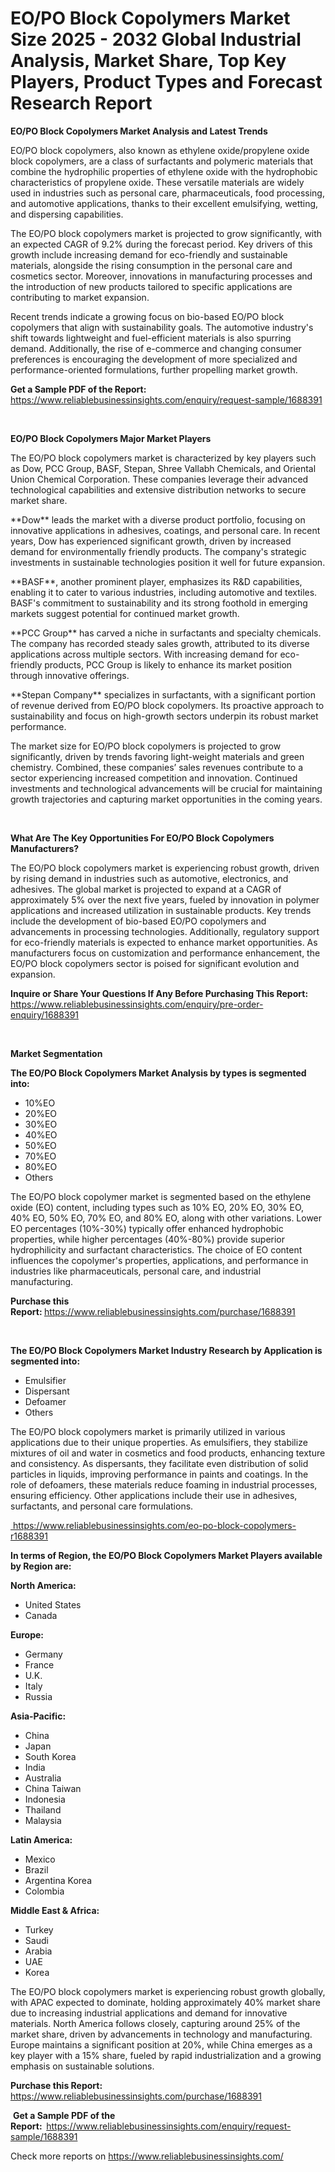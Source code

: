 <p><h1>EO/PO Block Copolymers Market Size 2025 - 2032 Global Industrial Analysis, Market Share, Top Key Players, Product Types and Forecast Research Report</h1></p><p><strong>EO/PO Block Copolymers Market Analysis and Latest Trends</strong></p>
<p><p>EO/PO block copolymers, also known as ethylene oxide/propylene oxide block copolymers, are a class of surfactants and polymeric materials that combine the hydrophilic properties of ethylene oxide with the hydrophobic characteristics of propylene oxide. These versatile materials are widely used in industries such as personal care, pharmaceuticals, food processing, and automotive applications, thanks to their excellent emulsifying, wetting, and dispersing capabilities.</p><p>The EO/PO block copolymers market is projected to grow significantly, with an expected CAGR of 9.2% during the forecast period. Key drivers of this growth include increasing demand for eco-friendly and sustainable materials, alongside the rising consumption in the personal care and cosmetics sector. Moreover, innovations in manufacturing processes and the introduction of new products tailored to specific applications are contributing to market expansion.</p><p>Recent trends indicate a growing focus on bio-based EO/PO block copolymers that align with sustainability goals. The automotive industry's shift towards lightweight and fuel-efficient materials is also spurring demand. Additionally, the rise of e-commerce and changing consumer preferences is encouraging the development of more specialized and performance-oriented formulations, further propelling market growth.</p></p>
<p><strong>Get a Sample PDF of the Report:&nbsp;</strong> <a href="https://www.reliablebusinessinsights.com/enquiry/request-sample/1688391?utm_campaign=2247&utm_medium=2&utm_source=Github&utm_content=ia&utm_term=26032025&utm_id=eopo-block-copolymers">https://www.reliablebusinessinsights.com/enquiry/request-sample/1688391</a></p>
<p>&nbsp;</p>
<p><strong>EO/PO Block Copolymers Major Market Players</strong></p>
<p><p>The EO/PO block copolymers market is characterized by key players such as Dow, PCC Group, BASF, Stepan, Shree Vallabh Chemicals, and Oriental Union Chemical Corporation. These companies leverage their advanced technological capabilities and extensive distribution networks to secure market share.</p><p>**Dow** leads the market with a diverse product portfolio, focusing on innovative applications in adhesives, coatings, and personal care. In recent years, Dow has experienced significant growth, driven by increased demand for environmentally friendly products. The company's strategic investments in sustainable technologies position it well for future expansion.</p><p>**BASF**, another prominent player, emphasizes its R&D capabilities, enabling it to cater to various industries, including automotive and textiles. BASF's commitment to sustainability and its strong foothold in emerging markets suggest potential for continued market growth.</p><p>**PCC Group** has carved a niche in surfactants and specialty chemicals. The company has recorded steady sales growth, attributed to its diverse applications across multiple sectors. With increasing demand for eco-friendly products, PCC Group is likely to enhance its market position through innovative offerings.</p><p>**Stepan Company** specializes in surfactants, with a significant portion of revenue derived from EO/PO block copolymers. Its proactive approach to sustainability and focus on high-growth sectors underpin its robust market performance.</p><p>The market size for EO/PO block copolymers is projected to grow significantly, driven by trends favoring light-weight materials and green chemistry. Combined, these companies’ sales revenues contribute to a sector experiencing increased competition and innovation. Continued investments and technological advancements will be crucial for maintaining growth trajectories and capturing market opportunities in the coming years.</p></p>
<p>&nbsp;</p>
<p><strong>What Are The Key Opportunities For EO/PO Block Copolymers Manufacturers?</strong></p>
<p><p>The EO/PO block copolymers market is experiencing robust growth, driven by rising demand in industries such as automotive, electronics, and adhesives. The global market is projected to expand at a CAGR of approximately 5% over the next five years, fueled by innovation in polymer applications and increased utilization in sustainable products. Key trends include the development of bio-based EO/PO copolymers and advancements in processing technologies. Additionally, regulatory support for eco-friendly materials is expected to enhance market opportunities. As manufacturers focus on customization and performance enhancement, the EO/PO block copolymers sector is poised for significant evolution and expansion.</p></p>
<p><strong>Inquire or Share Your Questions If Any Before Purchasing This Report:</strong> <a href="https://www.reliablebusinessinsights.com/enquiry/pre-order-enquiry/1688391?utm_campaign=2247&utm_medium=2&utm_source=Github&utm_content=ia&utm_term=26032025&utm_id=eopo-block-copolymers">https://www.reliablebusinessinsights.com/enquiry/pre-order-enquiry/1688391</a></p>
<p>&nbsp;</p>
<p><strong>Market Segmentation</strong></p>
<p><strong>The EO/PO Block Copolymers Market Analysis by types is segmented into:</strong></p>
<p><ul><li>10%EO</li><li>20%EO</li><li>30%EO</li><li>40%EO</li><li>50%EO</li><li>70%EO</li><li>80%EO</li><li>Others</li></ul></p>
<p><p>The EO/PO block copolymer market is segmented based on the ethylene oxide (EO) content, including types such as 10% EO, 20% EO, 30% EO, 40% EO, 50% EO, 70% EO, and 80% EO, along with other variations. Lower EO percentages (10%-30%) typically offer enhanced hydrophobic properties, while higher percentages (40%-80%) provide superior hydrophilicity and surfactant characteristics. The choice of EO content influences the copolymer's properties, applications, and performance in industries like pharmaceuticals, personal care, and industrial manufacturing.</p></p>
<p><strong>Purchase this Report:&nbsp;</strong><a href="https://www.reliablebusinessinsights.com/purchase/1688391?utm_campaign=2247&utm_medium=2&utm_source=Github&utm_content=ia&utm_term=26032025&utm_id=eopo-block-copolymers">https://www.reliablebusinessinsights.com/purchase/1688391</a></p>
<p>&nbsp;</p>
<p><strong>The EO/PO Block Copolymers Market Industry Research by Application is segmented into:</strong></p>
<p><ul><li>Emulsifier</li><li>Dispersant</li><li>Defoamer</li><li>Others</li></ul></p>
<p><p>The EO/PO block copolymers market is primarily utilized in various applications due to their unique properties. As emulsifiers, they stabilize mixtures of oil and water in cosmetics and food products, enhancing texture and consistency. As dispersants, they facilitate even distribution of solid particles in liquids, improving performance in paints and coatings. In the role of defoamers, these materials reduce foaming in industrial processes, ensuring efficiency. Other applications include their use in adhesives, surfactants, and personal care formulations.</p></p>
<p><a href="https://www.reliablebusinessinsights.com/eo-po-block-copolymers-r1688391?utm_campaign=2247&utm_medium=2&utm_source=Github&utm_content=ia&utm_term=26032025&utm_id=eopo-block-copolymers">&nbsp;https://www.reliablebusinessinsights.com/eo-po-block-copolymers-r1688391</a></p>
<p><strong>In terms of Region, the EO/PO Block Copolymers Market Players available by Region are:</strong></p>
<p>
    <p> <strong> North America: </strong>
        <ul>
            <li>United States</li>
            <li>Canada</li>
        </ul>
        </p> 
    <p> <strong> Europe: </strong>
        <ul>
            <li>Germany</li>
            <li>France</li>
            <li>U.K.</li>
            <li>Italy</li>
            <li>Russia</li>
        </ul>
        </p> 
    <p> <strong> Asia-Pacific: </strong>
        <ul>
            <li>China</li>
            <li>Japan</li>
            <li>South Korea</li>
            <li>India</li>
            <li>Australia</li>
            <li>China Taiwan</li>
            <li>Indonesia</li>
            <li>Thailand</li>
            <li>Malaysia</li>
        </ul>
        </p> 
    <p> <strong> Latin America: </strong>
        <ul>
            <li>Mexico</li>
            <li>Brazil</li>
            <li>Argentina Korea</li>
            <li>Colombia</li>
        </ul>
        </p> 
    <p> <strong> Middle East & Africa: </strong>
        <ul>
            <li>Turkey</li>
            <li>Saudi</li>
            <li>Arabia</li>
            <li>UAE</li>
            <li>Korea</li>
        </ul>
    </p>
    </p>
<p><p>The EO/PO block copolymers market is experiencing robust growth globally, with APAC expected to dominate, holding approximately 40% market share due to increasing industrial applications and demand for innovative materials. North America follows closely, capturing around 25% of the market share, driven by advancements in technology and manufacturing. Europe maintains a significant position at 20%, while China emerges as a key player with a 15% share, fueled by rapid industrialization and a growing emphasis on sustainable solutions.</p></p>
<p><strong>Purchase this Report: </strong><a href="https://www.reliablebusinessinsights.com/purchase/1688391?utm_campaign=2247&utm_medium=2&utm_source=Github&utm_content=ia&utm_term=26032025&utm_id=eopo-block-copolymers">https://www.reliablebusinessinsights.com/purchase/1688391</a></p>
<p>&nbsp;<strong>Get a Sample PDF of the Report:&nbsp;&nbsp;</strong><a href="https://www.reliablebusinessinsights.com/enquiry/request-sample/1688391?utm_campaign=2247&utm_medium=2&utm_source=Github&utm_content=ia&utm_term=26032025&utm_id=eopo-block-copolymers">https://www.reliablebusinessinsights.com/enquiry/request-sample/1688391</a></p>
<p><strong></strong></p>
<p>Check more reports on <a href="https://www.reliablebusinessinsights.com/?utm_campaign=2247&utm_medium=2&utm_source=Github&utm_content=ia&utm_term=26032025&utm_id=eopo-block-copolymers">https://www.reliablebusinessinsights.com/</a></p>